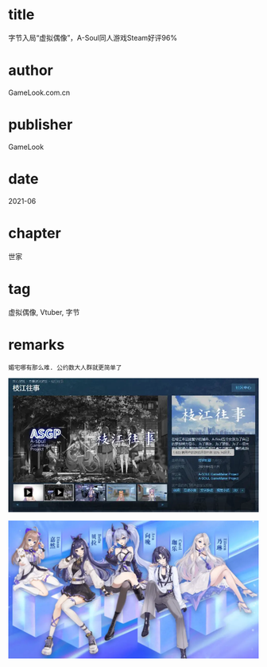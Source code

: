 # title
字节入局“虚拟偶像”，A-Soul同人游戏Steam好评96%

# author
GameLook.com.cn

# publisher
GameLook

# date
2021-06

# chapter
世家

# tag
虚拟偶像, Vtuber, 字节

# remarks
`媚宅哪有那么难. 公约数大人群就更简单了`

![](../imgs/2021-08-04-20-44-16.png)

![](../imgs/2021-08-04-20-44-33.png)


